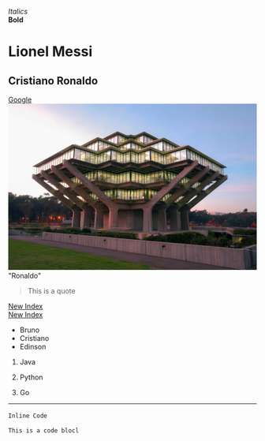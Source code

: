 *Italics*\
**Bold**
# Lionel Messi 
## Cristiano Ronaldo
[Google](www.google.com)
![Stock Image](giesel.jpg) "Ronaldo"
> This is a quote

[New Index](new_index.html)\
[New Index](https://sidbagdi.github.io/CV/new_index.html)

* Bruno
* Cristiano
* Edinson

1. Java
2) Python
3. Go

---

`Inline Code`
```
This is a code blocl
```
